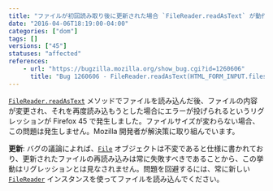 ```yaml
---
title: "ファイルが初回読み取り後に更新された場合 `FileReader.readAsText` が動作しません"
date: "2016-04-06T18:19:00-04:00"
categories: ["dom"]
tags: []
versions: ["45"]
statuses: "affected"
references:
    - url: "https://bugzilla.mozilla.org/show_bug.cgi?id=1260606"
      title: "Bug 1260606 - FileReader.readAsText(HTML_FORM_INPUT.files[0]) fails on content size change"
---
```

[`FileReader.readAsText`](https://developer.mozilla.org/ja/docs/Web/API/FileReader/readAsText) メソッドでファイルを読み込んだ後、ファイルの内容が変更され、それを再度読み込もうとした場合にエラーが投げられるというリグレッションが Firefox 45 で発生しました。ファイルサイズが変わらない場合、この問題は発生しません。Mozilla 開発者が解決策に取り組んでいます。

**更新**: バグの議論によれば、[`File`](https://developer.mozilla.org/ja/docs/Web/API/File) オブジェクトは不変であると仕様に書かれており、更新されたファイルの再読み込みは常に失敗すべきであることから、この挙動はリグレッションとは見なされません。問題を回避するには、常に新しい [`FileReader`](https://developer.mozilla.org/ja/docs/Web/API/FileReader) インスタンスを使ってファイルを読み込んでください。
